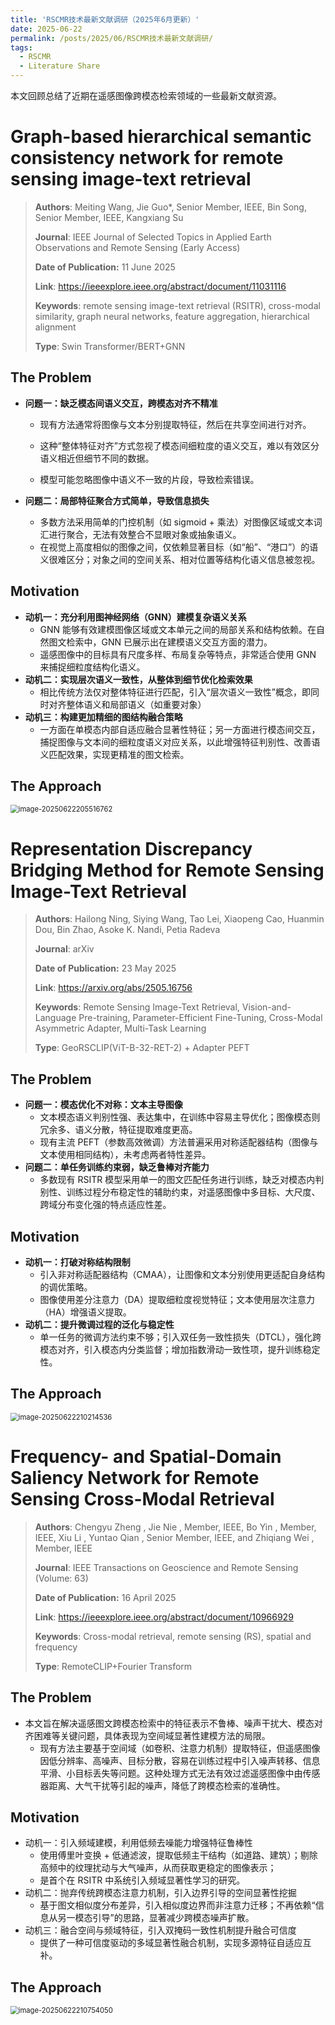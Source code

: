 ```yaml
---
title: 'RSCMR技术最新文献调研（2025年6月更新）'
date: 2025-06-22
permalink: /posts/2025/06/RSCMR技术最新文献调研/
tags:
  - RSCMR
  - Literature Share
---
```


本文回顾总结了近期在遥感图像跨模态检索领域的一些最新文献资源。

# Graph-based hierarchical semantic consistency network for remote sensing image-text retrieval

> **Authors**: Meiting Wang, Jie Guo*, Senior Member, IEEE, Bin Song, Senior Member, IEEE, Kangxiang Su
>
> **Journal**: IEEE Journal of Selected Topics in Applied Earth Observations and Remote Sensing (Early Access)
>
> **Date of Publication:** 11 June 2025
>
> **Link**: https://ieeexplore.ieee.org/abstract/document/11031116
>
> **Keywords**: remote sensing image-text retrieval (RSITR), cross-modal similarity, graph neural networks, feature aggregation,
> hierarchical alignment
>
> **Type**: Swin Transformer/BERT+GNN

## The Problem

- **问题一：缺乏模态间语义交互，跨模态对齐不精准**

  - 现有方法通常将图像与文本分别提取特征，然后在共享空间进行对齐。

  - 这种“整体特征对齐”方式忽视了模态间细粒度的语义交互，难以有效区分语义相近但细节不同的数据。

  - 模型可能忽略图像中语义不一致的片段，导致检索错误。

- **问题二：局部特征聚合方式简单，导致信息损失**
  - 多数方法采用简单的门控机制（如 sigmoid + 乘法）对图像区域或文本词汇进行聚合，无法有效整合不显眼对象或抽象语义。
  - 在视觉上高度相似的图像之间，仅依赖显著目标（如“船”、“港口”）的语义很难区分；对象之间的空间关系、相对位置等结构化语义信息被忽视。

## Motivation

- **动机一：充分利用图神经网络（GNN）建模复杂语义关系**
  - GNN 能够有效建模图像区域或文本单元之间的局部关系和结构依赖。在自然图文检索中，GNN 已展示出在建模语义交互方面的潜力。
  - 遥感图像中的目标具有尺度多样、布局复杂等特点，非常适合使用 GNN 来捕捉细粒度结构化语义。
- **动机二：实现层次语义一致性，从整体到细节优化检索效果**
  - 相比传统方法仅对整体特征进行匹配，引入“层次语义一致性”概念，即同时对齐整体语义和局部语义（如重要对象）
- **动机三：构建更加精细的图结构融合策略**
  - 一方面在单模态内部自适应融合显著性特征；另一方面进行模态间交互，捕捉图像与文本间的细粒度语义对应关系，以此增强特征判别性、改善语义匹配效果，实现更精准的图文检索。

## The Approach

<img src="C:\Users\Bill Han\AppData\Roaming\Typora\typora-user-images\image-20250622205516762.png" alt="image-20250622205516762" style="zoom:80%;" />



# Representation Discrepancy Bridging Method for Remote Sensing Image-Text Retrieval

> **Authors**: Hailong Ning, Siying Wang, Tao Lei, Xiaopeng Cao, Huanmin Dou, Bin Zhao, Asoke K. Nandi, Petia Radeva
>
> **Journal**: arXiv
>
> **Date of Publication:** 23 May 2025
>
> **Link**: https://arxiv.org/abs/2505.16756
>
> **Keywords**: Remote Sensing Image-Text Retrieval, Vision-and-Language Pre-training, Parameter-Efficient Fine-Tuning, Cross-Modal Asymmetric Adapter, Multi-Task Learning
>
> **Type**: GeoRSCLIP(ViT-B-32-RET-2) + Adapter PEFT

## The Problem

- **问题一：模态优化不对称：文本主导图像**
  - 文本模态语义判别性强、表达集中，在训练中容易主导优化；图像模态则冗余多、语义分散，特征提取难度更高。
  - 现有主流 PEFT（参数高效微调）方法普遍采用对称适配器结构（图像与文本使用相同结构），未考虑两者特性差异。
- **问题二：单任务训练约束弱，缺乏鲁棒对齐能力**
  - 多数现有 RSITR 模型采用单一的图文匹配任务进行训练，缺乏对模态内判别性、训练过程分布稳定性的辅助约束，对遥感图像中多目标、大尺度、跨域分布变化强的特点适应性差。

## Motivation

- **动机一：打破对称结构限制**
  - 引入非对称适配器结构（CMAA），让图像和文本分别使用更适配自身结构的调优策略。
  - 图像使用差分注意力（DA）提取细粒度视觉特征；文本使用层次注意力（HA）增强语义提取。
- **动机二：提升微调过程的泛化与稳定性**
  - 单一任务的微调方法约束不够；引入双任务一致性损失（DTCL），强化跨模态对齐，引入模态内分类监督；增加指数滑动一致性项，提升训练稳定性。

## The Approach

<img src="C:\Users\Bill Han\AppData\Roaming\Typora\typora-user-images\image-20250622210214536.png" alt="image-20250622210214536" style="zoom:80%;" />



# Frequency- and Spatial-Domain Saliency Network for Remote Sensing Cross-Modal Retrieval

> **Authors**: Chengyu Zheng , Jie Nie , Member, IEEE, Bo Yin , Member, IEEE, Xiu Li , Yuntao Qian , Senior Member, IEEE, and Zhiqiang Wei , Member, IEEE
>
> **Journal**: IEEE Transactions on Geoscience and Remote Sensing (Volume: 63)
>
> **Date of Publication:** 16 April 2025
>
> **Link**: https://ieeexplore.ieee.org/abstract/document/10966929
>
> **Keywords**: Cross-modal retrieval, remote sensing (RS), spatial and frequency
>
> **Type**: RemoteCLIP+Fourier Transform

## The Problem

- 本文旨在解决遥感图文跨模态检索中的特征表示不鲁棒、噪声干扰大、模态对齐困难等关键问题，具体表现为空间域显著性建模方法的局限。
  - 现有方法主要基于空间域（如卷积、注意力机制）提取特征，但遥感图像因低分辨率、高噪声、目标分散，容易在训练过程中引入噪声转移、信息平滑、小目标丢失等问题。这种处理方式无法有效过滤遥感图像中由传感器距离、大气干扰等引起的噪声，降低了跨模态检索的准确性。

## Motivation

- 动机一：引入频域建模，利用低频去噪能力增强特征鲁棒性
  - 使用傅里叶变换 + 低通滤波，提取低频主干结构（如道路、建筑）；剔除高频中的纹理扰动与大气噪声，从而获取更稳定的图像表示；
  - 是首个在 RSITR 中系统引入频域显著性学习的研究。
- 动机二：抛弃传统跨模态注意力机制，引入边界引导的空间显著性挖掘
  - 基于图文相似度分布差异，引入相似度边界而非注意力迁移；不再依赖“信息从另一模态引导”的思路，显著减少跨模态噪声扩散。
- 动机三：融合空间与频域特征，引入双掩码一致性机制提升融合可信度
  - 提供了一种可信度驱动的多域显著性融合机制，实现多源特征自适应互补。

## The Approach

<img src="C:\Users\Bill Han\AppData\Roaming\Typora\typora-user-images\image-20250622210754050.png" alt="image-20250622210754050" style="zoom:80%;" />